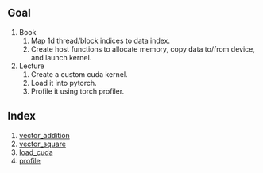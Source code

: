 ## Goal
1. Book
   1. Map 1d thread/block indices to data index.
   2. Create host functions to allocate memory, copy data to/from device, and launch kernel.
2. Lecture
   1. Create a custom cuda kernel.
   2. Load it into pytorch.
   3. Profile it using torch profiler.

## Index
1. [vector_addition](vector_addition\vector_addition.cu)
2. [vector_square](vector_square\vector_square.cu)
3. [load_cuda](load_and_profile\load_cuda.ipynb)
4. [profile](load_and_profile\profile.ipynb)